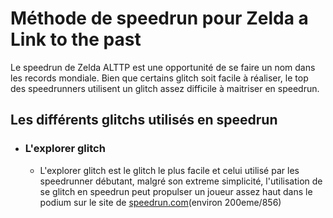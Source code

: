 Méthode de speedrun pour Zelda a Link to the past
======

Le speedrun de Zelda ALTTP est une opportunité de se faire un nom dans les records mondiale.
Bien que certains glitch soit facile à réaliser,
le top des speedrunners utilisent un glitch assez difficile à maitriser en speedrun.

Les différents glitchs utilisés en speedrun
------
* ### L'explorer glitch

    * L'explorer glitch est le glitch le plus facile et celui utilisé par les speedrunner débutant,
      malgré son extreme simplicité, l'utilisation de se glitch en speedrun peut propulser un joueur
      assez haut dans le podium sur le site de [speedrun.com](https://www.speedrun.com/alttp#Major_Glitches)(environ 200eme/856)
